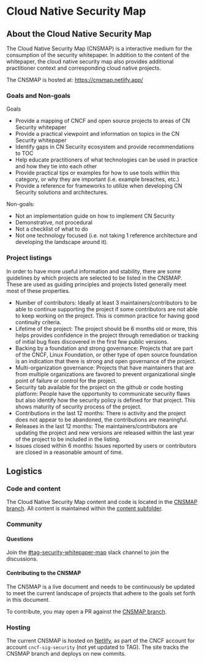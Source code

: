 # Cloud Native Security Map

## About the Cloud Native Security Map

The Cloud Native Security Map (CNSMAP) is a interactive medium for the
consumption of the security whitepaper. In addition to the content of the
whitepaper, the cloud native security map also provides additional practitioner
context and corresponding cloud native projects.

The CNSMAP is hosted at: <https://cnsmap.netlify.app/>

### Goals and Non-goals

Goals

- Provide a mapping of CNCF and open source projects to areas of CN Security
  whitepaper
- Provide a practical viewpoint and information on topics in the CN Security
  whitepaper
- Identify gaps in CN Security ecosystem and provide recommendations to TOC
- Help educate practitioners of what technologies can be used in practice and
  how they tie into each other
- Provide practical tips or examples for how to use tools within this category,
  or why they are important (i.e. example breaches, etc.)
- Provide a reference for frameworks to utilize when developing CN Security
  solutions and architectures.

Non-goals:

- Not an implementation guide on how to implement CN Security
- Demonstrative, not procedural
- Not a checklist of what to do
- Not one technology focused (i.e. not taking 1 reference architecture and
  developing the landscape around it).

### Project listings

In order to have more useful information and stability, there are some
guidelines by which projects are selected to be listed in the CNSMAP. These are
used as guiding principles and projects listed generally meet most of these
properties.

- Number of contributors: Ideally at least 3 maintainers/contributors to be able
  to continue supporting the project if some contributors are not able to keep
  working on the project. This is common practice for having good continuity
  criteria.
- Lifetime of the project: The project should be 6 months old or more, this
  helps provides confidence in the project through remediation or tracking of initial
  bug fixes discovered in the first few public versions.
- Backing by a foundation and strong governance: Projects that are part of the
  CNCF, Linux Foundation, or other type of open source foundation is an
  indication that there is strong and open governance of the project.
- Multi-organization governance: Projects that have maintainers that are from
  multiple organizations are favored to prevent organizational single point of
  failure or control for the project.
- Security tab available for the project on the github or code hosting platform:
  People have the opportunity to communicate security flaws but also identify
  how the security policy is defined for that project. This shows maturity of
  security process of the project.
- Contributions in the last 12 months: There is activity and the project does not
  appear to be abandoned, the contributions are meaningful.
- Releases in the last 12 months: The maintainers/contributors are updating the
  project and new versions are released within the last year of the project to
  be included in the listing.
- Issues closed within 6 months: Issues reported by users or contributors are
  closed in a reasonable amount of time.

## Logistics

### Code and content

The Cloud Native Security Map content and code is located in the [CNSMAP
branch](https://github.com/cncf/tag-security/tree/cnsmap). All content is
maintained within the [content
subfolder](https://github.com/cncf/tag-security/tree/cnsmap/content).

### Community

#### Questions

Join the
[#tag-security-whitepaper-map](https://cloud-native.slack.com/archives/C01NT4P84AK)
slack channel to join the discussions.

#### Contributing to the CNSMAP

The CNSMAP is a live document and needs to be continuously
be updated to meet the current landscape of projects that
adhere to the goals set forth in this document.

To contribute, you may open a PR against the [CNSMAP
branch](https://github.com/cncf/tag-security/tree/cnsmap).

### Hosting

The current CNSMAP is hosted on [Netlify](https://netlify.com/), as part of the
CNCF account for account `cncf-sig-security` (not yet updated to TAG). The site
tracks the CNSMAP branch and deploys on new commits.
